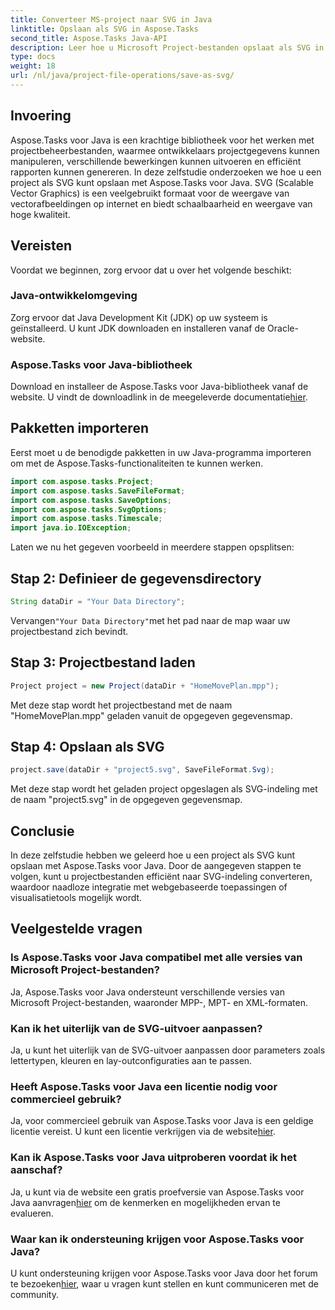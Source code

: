 ```yaml
---
title: Converteer MS-project naar SVG in Java
linktitle: Opslaan als SVG in Aspose.Tasks
second_title: Aspose.Tasks Java-API
description: Leer hoe u Microsoft Project-bestanden opslaat als SVG in Java met behulp van de Aspose.Tasks-bibliotheek. Stapsgewijze handleiding met codevoorbeelden.
type: docs
weight: 18
url: /nl/java/project-file-operations/save-as-svg/
---
```

## Invoering
Aspose.Tasks voor Java is een krachtige bibliotheek voor het werken met projectbeheerbestanden, waarmee ontwikkelaars projectgegevens kunnen manipuleren, verschillende bewerkingen kunnen uitvoeren en efficiënt rapporten kunnen genereren. In deze zelfstudie onderzoeken we hoe u een project als SVG kunt opslaan met Aspose.Tasks voor Java. SVG (Scalable Vector Graphics) is een veelgebruikt formaat voor de weergave van vectorafbeeldingen op internet en biedt schaalbaarheid en weergave van hoge kwaliteit.
## Vereisten
Voordat we beginnen, zorg ervoor dat u over het volgende beschikt:
### Java-ontwikkelomgeving
Zorg ervoor dat Java Development Kit (JDK) op uw systeem is geïnstalleerd. U kunt JDK downloaden en installeren vanaf de Oracle-website.
### Aspose.Tasks voor Java-bibliotheek
 Download en installeer de Aspose.Tasks voor Java-bibliotheek vanaf de website. U vindt de downloadlink in de meegeleverde documentatie[hier](https://releases.aspose.com/tasks/java/).

## Pakketten importeren
Eerst moet u de benodigde pakketten in uw Java-programma importeren om met de Aspose.Tasks-functionaliteiten te kunnen werken.

```java
import com.aspose.tasks.Project;
import com.aspose.tasks.SaveFileFormat;
import com.aspose.tasks.SaveOptions;
import com.aspose.tasks.SvgOptions;
import com.aspose.tasks.Timescale;
import java.io.IOException;
```

Laten we nu het gegeven voorbeeld in meerdere stappen opsplitsen:
## Stap 2: Definieer de gegevensdirectory
```java
String dataDir = "Your Data Directory";
```
 Vervangen`"Your Data Directory"`met het pad naar de map waar uw projectbestand zich bevindt.
## Stap 3: Projectbestand laden
```java
Project project = new Project(dataDir + "HomeMovePlan.mpp");
```
Met deze stap wordt het projectbestand met de naam "HomeMovePlan.mpp" geladen vanuit de opgegeven gegevensmap.
## Stap 4: Opslaan als SVG
```java
project.save(dataDir + "project5.svg", SaveFileFormat.Svg);
```
Met deze stap wordt het geladen project opgeslagen als SVG-indeling met de naam "project5.svg" in de opgegeven gegevensmap.

## Conclusie
In deze zelfstudie hebben we geleerd hoe u een project als SVG kunt opslaan met Aspose.Tasks voor Java. Door de aangegeven stappen te volgen, kunt u projectbestanden efficiënt naar SVG-indeling converteren, waardoor naadloze integratie met webgebaseerde toepassingen of visualisatietools mogelijk wordt.
## Veelgestelde vragen
### Is Aspose.Tasks voor Java compatibel met alle versies van Microsoft Project-bestanden?
Ja, Aspose.Tasks voor Java ondersteunt verschillende versies van Microsoft Project-bestanden, waaronder MPP-, MPT- en XML-formaten.
### Kan ik het uiterlijk van de SVG-uitvoer aanpassen?
Ja, u kunt het uiterlijk van de SVG-uitvoer aanpassen door parameters zoals lettertypen, kleuren en lay-outconfiguraties aan te passen.
### Heeft Aspose.Tasks voor Java een licentie nodig voor commercieel gebruik?
 Ja, voor commercieel gebruik van Aspose.Tasks voor Java is een geldige licentie vereist. U kunt een licentie verkrijgen via de website[hier](https://purchase.aspose.com/temporary-license/).
### Kan ik Aspose.Tasks voor Java uitproberen voordat ik het aanschaf?
 Ja, u kunt via de website een gratis proefversie van Aspose.Tasks voor Java aanvragen[hier](https://purchase.aspose.com/buy) om de kenmerken en mogelijkheden ervan te evalueren.
### Waar kan ik ondersteuning krijgen voor Aspose.Tasks voor Java?
 U kunt ondersteuning krijgen voor Aspose.Tasks voor Java door het forum te bezoeken[hier](https://forum.aspose.com/c/tasks/15), waar u vragen kunt stellen en kunt communiceren met de community.